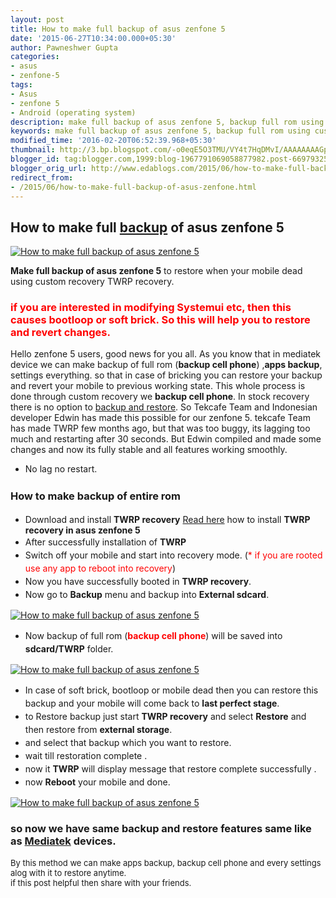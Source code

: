 ```yaml
---
layout: post
title: How to make full backup of asus zenfone 5
date: '2015-06-27T10:34:00.000+05:30'
author: Pawneshwer Gupta
categories:
- asus
- zenfone-5
tags:
- Asus
- zenfone 5
- Android (operating system)
description: make full backup of asus zenfone 5, backup full rom using custom recovery TWRP inasus zenfone 5,recover from soft brick using TWRP custom recovery zenfone 5
keywords: make full backup of asus zenfone 5, backup full rom using custom recovery TWRP inasus zenfone 5,recover from soft brick using TWRP custom recovery zenfone 5
modified_time: '2016-02-20T06:52:39.968+05:30'
thumbnail: http://3.bp.blogspot.com/-o0eqE5O3TMU/VY4t7HqDMvI/AAAAAAAAGpc/_uluzj6ePXU/s72-c/How-to-make-full-backup-of-asus-zenfone-5.png
blogger_id: tag:blogger.com,1999:blog-1967791069058877982.post-6697932513308094698
blogger_orig_url: http://www.edablogs.com/2015/06/how-to-make-full-backup-of-asus-zenfone.html
redirect_from:
- /2015/06/how-to-make-full-backup-of-asus-zenfone.html
---
```


## How to make full [backup](http://en.wikipedia.org/wiki/Backup "Backup") of asus zenfone 5

[![How to make full backup of asus zenfone 5](http://3.bp.blogspot.com/-o0eqE5O3TMU/VY4t7HqDMvI/AAAAAAAAGpc/_uluzj6ePXU/s320/How-to-make-full-backup-of-asus-zenfone-5.png "How to make full backup of asus zenfone 5")](http://3.bp.blogspot.com/-o0eqE5O3TMU/VY4t7HqDMvI/AAAAAAAAGpc/_uluzj6ePXU/s1600/How-to-make-full-backup-of-asus-zenfone-5.png)

**Make full backup of asus zenfone 5** to restore when your mobile dead using custom recovery TWRP recovery.  

### <span style="color: red;">if you are interested in modifying Systemui etc, then this causes bootloop or soft brick. So this will help you to restore and revert changes.</span>

Hello zenfone 5 users, good news for you all. As you know that in mediatek device we can make backup of full rom (**backup cell phone**) ,**apps backup**, settings everything. so that in case of bricking you can restore your backup and revert your mobile to previous working state. This whole process is done through custom recovery we **backup cell phone**. In stock recovery there is no option to [backup and restore](http://en.wikipedia.org/wiki/Backup_and_Restore "Backup and Restore"). So Tekcafe Team and Indonesian developer Edwin has made this possible for our zenfone 5\. tekcafe Team has made TWRP few months ago, but that was too buggy, its lagging too much and restarting after 30 seconds. But Edwin compiled and made some changes and now its fully stable and all features working smoothly.  

*   No lag no restart.

### <span style="line-height: 1.5;">How to make backup of entire rom</span>

*   Download and install **TWRP recovery** [Read here](http://www.xdablogs.com/2015/06/twrp-recovery-for-zenfone-5-stable.html) how to install **TWRP recovery in asus zenfone 5**
*   <span style="line-height: 1.5;">After successfully installation of **TWRP**</span>
*   <span style="line-height: 1.5;">Switch off your mobile and start into recovery mode. (<span style="color: red;">* if you are rooted use any app to reboot into recovery</span>)</span>
*   <span style="line-height: 1.5;">Now you have successfully booted in **TWRP recovery**.</span>
*   <span style="line-height: 1.5;">Now go to **Backup** menu and backup into **External sdcard**.</span>

[![How to make full backup of asus zenfone 5](http://2.bp.blogspot.com/-VBnmg8Eq-a8/VY9i9o9ifAI/AAAAAAAAGrU/uCSUslmyJSY/s320/TWRP-Recovery-for-Zenfone-5-Stable-version-2.jpg "How to make full backup of asus zenfone 5")](http://2.bp.blogspot.com/-VBnmg8Eq-a8/VY9i9o9ifAI/AAAAAAAAGrU/uCSUslmyJSY/s1600/TWRP-Recovery-for-Zenfone-5-Stable-version-2.jpg)

*   <span style="line-height: 1.5;">Now backup of full rom (**<span style="color: red;">backup cell phone</span>**) will be saved into **sdcard/TWRP** folder.</span>

[![How to make full backup of asus zenfone 5](http://1.bp.blogspot.com/-ufMZtdzbZPQ/VY9i__3hhEI/AAAAAAAAGro/CLkpuMMqTiY/s320/TWRP-Recovery-for-Zenfone-5-Stable-version-6.jpg "How to make full backup of asus zenfone 5")](http://1.bp.blogspot.com/-ufMZtdzbZPQ/VY9i__3hhEI/AAAAAAAAGro/CLkpuMMqTiY/s1600/TWRP-Recovery-for-Zenfone-5-Stable-version-6.jpg)

*   <span style="line-height: 1.5;">In case of soft brick, bootloop or mobile dead then you can restore this backup and your mobile will come back to **last perfect stage**.</span>
*   <span style="line-height: 1.5;">to Restore backup just start **TWRP recovery** and select **Restore** and then restore from **external storage**.</span>
*   <span style="line-height: 1.5;">and select that backup which you want to restore.</span>
*   <span style="line-height: 1.5;">wait till restoration complete .</span>
*   <span style="line-height: 1.5;">now it **TWRP** will display message that restore complete successfully .</span>
*   <span style="line-height: 1.5;">now **Reboot** your mobile and done.</span>

[![How to make full backup of asus zenfone 5](http://2.bp.blogspot.com/-SecrIMDrckA/VY9i9t4BviI/AAAAAAAAGrQ/YNL58mwZAeY/s320/TWRP-Recovery-for-Zenfone-5-Stable-version-1.jpg "How to make full backup of asus zenfone 5")](http://2.bp.blogspot.com/-SecrIMDrckA/VY9i9t4BviI/AAAAAAAAGrQ/YNL58mwZAeY/s1600/TWRP-Recovery-for-Zenfone-5-Stable-version-1.jpg)

### so now we have same backup and restore features same like as [Mediatek](http://en.wikipedia.org/wiki/MediaTek "MediaTek") devices.  

<span style="font-weight: normal;"><span style="font-size: small;">By this method we can make </span></span><span style="font-size: small;">apps backup<span style="font-weight: normal;">, </span>backup cell phone <span style="font-weight: normal;">and every settings alog with it to restore anytime.</span></span>  
<span style="font-size: small;"><span style="font-weight: normal;">if this post helpful then share with your friends.</span></span>